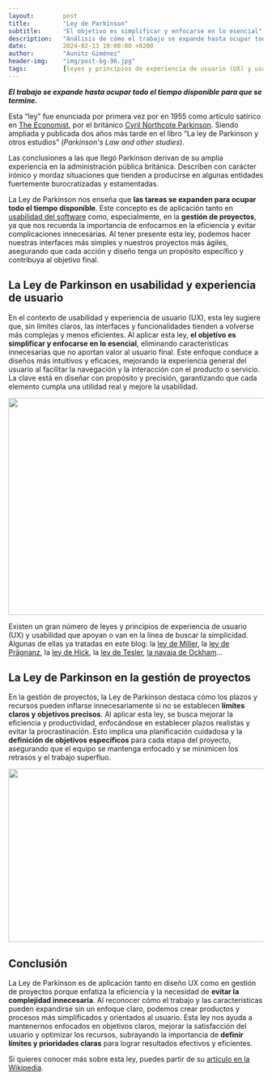```yaml
---
layout:        post
title:         "Ley de Parkinson"
subtitle:      "El objetivo es simplificar y enfocarse en lo esencial"
description:   "Análisis de cómo el trabajo se expande hasta ocupar todo el tiempo disponible y sus implicaciones en el desarrollo de proyectos."
date:          2024-02-13 19:00:00 +0200
author:        "Aunitz Giménez"
header-img:    "img/post-bg-96.jpg"
tags:          [leyes y principios de experiencia de usuario (UX) y usabilidad, desarrollo de soluciones digitales]
---
```


<p><strong><em>El trabajo se expande hasta ocupar todo el tiempo disponible para que se termine.</em></strong></p>

<p>Esta “ley” fue enunciada por primera vez por en 1955 como artículo satírico en <a href="https://www.economist.com/news/1955/11/19/parkinsons-law" target="_blank" rel="noopener noreferrer">The Economist</a>, por el británico <a href="https://es.wikipedia.org/wiki/Cyril_Northcote_Parkinson" target="_blank" rel="noopener noreferrer">Cyril Northcote Parkinson</a>. Siendo ampliada y publicada dos años más tarde en el libro “La ley de Parkinson y otros estudios” (<em>Parkinson's Law and other studies</em>).</p>

<p>Las conclusiones a las que llegó Parkinson derivan de su amplia experiencia en la administración pública británica. Describen con carácter irónico y mordaz situaciones que tienden a producirse en algunas entidades fuertemente burocratizadas y estamentadas.</p>

<p>La Ley de Parkinson nos enseña que <strong>las tareas se expanden para ocupar todo el tiempo disponible</strong>. Este concepto es de aplicación tanto en <a href="{{ site.baseurl }}{% post_url 2022-10-10-que-es-la-usabilidad-de-una-aplicacion %}">usabilidad del software</a> como, especialmente, en la <strong>gestión de proyectos</strong>, ya que nos recuerda la importancia de enfocarnos en la eficiencia y evitar complicaciones innecesarias. Al tener presente esta ley, podemos hacer nuestras interfaces más simples y nuestros proyectos más ágiles, asegurando que cada acción y diseño tenga un propósito específico y contribuya al objetivo final.</p>

<h2>La Ley de Parkinson en usabilidad y experiencia de usuario</h2>

<p>En el contexto de usabilidad y experiencia de usuario (UX), esta ley sugiere que, sin límites claros, las interfaces y funcionalidades tienden a volverse más complejas y menos eficientes. Al aplicar esta ley, <strong>el objetivo es simplificar y enfocarse en lo esencial</strong>, eliminando características innecesarias que no aportan valor al usuario final. Este enfoque conduce a diseños más intuitivos y eficaces, mejorando la experiencia general del usuario al facilitar la navegación y la interacción con el producto o servicio. La clave está en diseñar con propósito y precisión, garantizando que cada elemento cumpla una utilidad real y mejore la usabilidad.</p>

<p><img src="{{ site.baseurl }}/img/ley-02-ley-de-hick.png" loading="lazy" alt="" width="724" height="428"></p>

<p>Existen un gran número de leyes y principios de experiencia de usuario (UX) y usabilidad que apoyan o van en la línea de buscar la simplicidad. Algunas de ellas ya tratadas en este blog: la <a href="{{ site.baseurl }}{% post_url 2018-01-22-ley-05-ley-de-miller %}">ley de Miller</a>, la <a href="{{ site.baseurl }}{% post_url 2018-01-22-ley-04-ley-de-pragnanz %}">ley de Prägnanz</a>, la <a href="{{ site.baseurl }}{% post_url 2018-01-21-ley-02-ley-de-hick %}">ley de Hick</a>, la <a href="{{ site.baseurl }}{% post_url 2018-01-23-ley-08-ley-de-tesler %}">ley de Tesler</a>, <a href="{{ site.baseurl }}{% post_url 2020-09-13-la-navaja-de-ockham %}">la navaja de Ockham</a>…</p>

<h2>La Ley de Parkinson en la gestión de proyectos</h2>

<p>En la gestión de proyectos, la Ley de Parkinson destaca cómo los plazos y recursos pueden inflarse innecesariamente si no se establecen <strong>límites claros y objetivos precisos</strong>. Al aplicar esta ley, se busca mejorar la eficiencia y productividad, enfocándose en establecer plazos realistas y evitar la procrastinación. Esto implica una planificación cuidadosa y la <strong>definición de objetivos específicos</strong> para cada etapa del proyecto, asegurando que el equipo se mantenga enfocado y se minimicen los retrasos y el trabajo superfluo.</p>

<p><img src="{{ site.baseurl }}/img/ley-de-parkinson.png" loading="lazy" alt="" width="650" height="342"></p>

<h2>Conclusión</h2>

<p>La Ley de Parkinson es de aplicación tanto en diseño UX como en gestión de proyectos porque enfatiza la eficiencia y la necesidad de <strong>evitar la complejidad innecesaria</strong>. Al reconocer cómo el trabajo y las características pueden expandirse sin un enfoque claro, podemos crear productos y procesos más simplificados y orientados al usuario. Esta ley nos ayuda a mantenernos enfocados en objetivos claros, mejorar la satisfacción del usuario y optimizar los recursos, subrayando la importancia de <strong>definir límites y prioridades claras</strong> para lograr resultados efectivos y eficientes.</p>

<p>Si quieres conocer más sobre esta ley, puedes partir de su <a href="https://es.wikipedia.org/wiki/Ley_de_Parkinson" target="_blank" rel="noopener noreferrer">artículo en la Wikipedia</a>.</p>